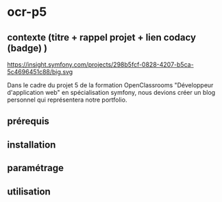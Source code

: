 # ocr-p5

## contexte (titre + rappel projet + lien codacy (badge) )

https://insight.symfony.com/projects/298b5fcf-0828-4207-b5ca-5c4696451c88/big.svg

Dans le cadre du projet 5 de la formation OpenClassrooms "Développeur d'application web" en spécialisation symfony, nous devions créer un blog personnel qui représentera notre portfolio.

## prérequis

## installation

## paramétrage

## utilisation
